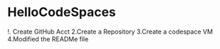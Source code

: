 # HelloCodeSpaces

!. Create GitHub Acct
2.Create a Repository
3.Create a codespace VM
4.Modified the READMe file